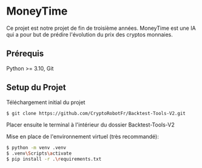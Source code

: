 # MoneyTime

Ce projet est notre projet de fin de troisième années. MoneyTime est une IA qui a pour but de prédire l'évolution du prix des cryptos monnaies.

## Prérequis

Python >= 3.10, Git

## Setup du Projet

Téléchargement initial du projet
```bash
$ git clone https://github.com/CryptoRobotFr/Backtest-Tools-V2.git  
```

Placer ensuite le terminal à l'intérieur du dossier Backtest-Tools-V2  

Mise en place de l'environnement virtuel (très recommandé):
```bash
$ python -m venv .venv  
$ .venv\Scripts\activate  
$ pip install -r .\requirements.txt
```